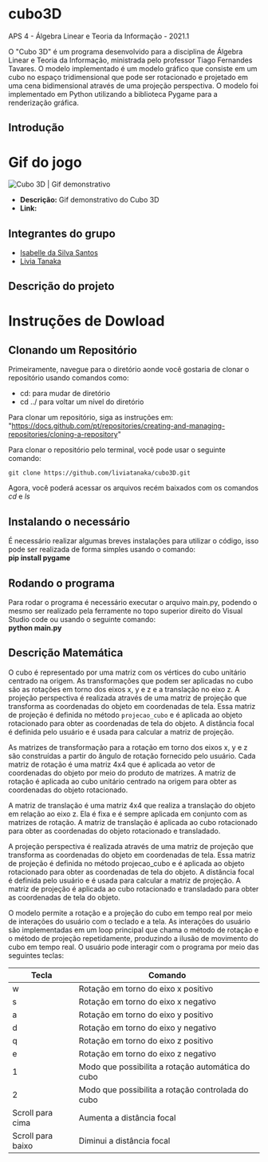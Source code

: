 # cubo3D

APS 4 - Álgebra Linear e Teoria da Informação - 2021.1

O "Cubo 3D" é um programa desenvolvido para a disciplina de Álgebra Linear e Teoria da Informação, ministrada pelo professor Tiago Fernandes Tavares. O modelo implementado é um modelo gráfico que consiste em um cubo no espaço tridimensional que pode ser rotacionado e projetado em uma cena bidimensional através de uma projeção perspectiva. O modelo foi implementado em Python utilizando a biblioteca Pygame para a renderização gráfica.

## Introdução

# Gif do jogo
![Cubo 3D | Gif demonstrativo]()
* **Descrição:** Gif demonstrativo do Cubo 3D
* **Link:** 

## Integrantes do grupo
* [Isabelle da Silva Santos](https://github.com/isabelleatt)
* [Livia Tanaka](https://github.com/liviatanaka)

## Descrição do projeto

# Instruções de Dowload
## Clonando um Repositório
Primeiramente, navegue para o diretório aonde você gostaria de clonar o repositório usando comandos como:
*  cd: para mudar de diretório 
* cd ../ para voltar um nível do diretório <br>

Para clonar um repositório, siga as instruções em: <br>
"https://docs.github.com/pt/repositories/creating-and-managing-repositories/cloning-a-repository"


Para clonar o repositório pelo terminal, você pode usar o seguinte comando: <br>
```
git clone https://github.com/liviatanaka/cubo3D.git
```

Agora, você poderá acessar os arquivos recém baixados com os comandos *cd* e *ls*

## Instalando o necessário
É necessário realizar algumas breves instalações para utilizar o código, isso pode ser realizada de forma simples usando o comando: <br>
**pip install pygame**

## Rodando o programa
Para rodar o programa é necessário executar o arquivo main.py, podendo o mesmo ser realizado pela ferramente no topo superior direito do Visual Studio code ou usando o seguinte comando: <br>
**python main.py**


## Descrição Matemática

O cubo é representado por uma matriz com os vértices do cubo unitário centrado na origem. As transformações que podem ser aplicadas no cubo são as rotações em torno dos eixos x, y e z e a translação no eixo z.  A projeção perspectiva é realizada através de uma matriz de projeção que transforma as coordenadas do objeto em coordenadas de tela. Essa matriz de projeção é definida no método `projecao_cubo` e é aplicada ao objeto rotacionado para obter as coordenadas de tela do objeto. A distância focal é definida pelo usuário e é usada para calcular a matriz de projeção.

As matrizes de transformação para a rotação em torno dos eixos x, y e z são construídas a partir do ângulo de rotação fornecido pelo usuário. Cada matriz de rotação é uma matriz 4x4 que é aplicada ao vetor de coordenadas do objeto por meio do produto de matrizes. A matriz de rotação é aplicada ao cubo unitário centrado na origem para obter as coordenadas do objeto rotacionado.

A matriz de translação é uma matriz 4x4 que realiza a translação do objeto em relação ao eixo z. Ela é fixa e é sempre aplicada em conjunto com as matrizes de rotação. A matriz de translação é aplicada ao cubo rotacionado para obter as coordenadas do objeto rotacionado e transladado.

A projeção perspectiva é realizada através de uma matriz de projeção que transforma as coordenadas do objeto em coordenadas de tela. Essa matriz de projeção é definida no método projecao_cubo e é aplicada ao objeto rotacionado para obter as coordenadas de tela do objeto. A distância focal é definida pelo usuário e é usada para calcular a matriz de projeção. A matriz de projeção é aplicada ao cubo rotacionado e transladado para obter as coordenadas de tela do objeto.

O modelo permite a rotação e a projeção do cubo em tempo real por meio de interações do usuário com o teclado e a tela. As interações do usuário são implementadas em um loop principal que chama o método de rotação e o método de projeção repetidamente, produzindo a ilusão de movimento do cubo em tempo real. O usuário pode interagir com o programa por meio das seguintes teclas:  <br>

| Tecla | Comando |
| --- | --- | 
| w | Rotação em torno do eixo x positivo |
| s | Rotação em torno do eixo x negativo |
| a | Rotação em torno do eixo y positivo |
| d | Rotação em torno do eixo y negativo |
| q | Rotação em torno do eixo z positivo |
| e | Rotação em torno do eixo z negativo |
| 1 | Modo que possibilita a rotação automática do cubo |
| 2 | Modo que possibilita a rotação controlada do cubo |
| Scroll para cima | Aumenta a distância focal |
| Scroll para baixo | Diminui a distância focal |




